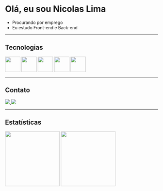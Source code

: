 # Olá, eu sou Nicolas Lima

- Procurando por emprego  
- Eu estudo Front-end e Back-end  

---

## Tecnologias  

<div>
  <img height="50" width="50" src="https://cdn.jsdelivr.net/gh/devicons/devicon@latest/icons/html5/html5-original.svg">   
  <img height="50" width="50" src="https://cdn.jsdelivr.net/gh/devicons/devicon@latest/icons/css3/css3-original.svg">
  <img height="50" width="50" src="https://cdn.jsdelivr.net/gh/devicons/devicon@latest/icons/javascript/javascript-original.svg">      
  <img height="50" width="50" src="https://cdn.jsdelivr.net/gh/devicons/devicon@latest/icons/csharp/csharp-original.svg">
  <img height="50" width="50" src="https://cdn.jsdelivr.net/gh/devicons/devicon@latest/icons/mariadb/mariadb-original-wordmark.svg">
</div>

---

## Contato

<div>
  <a href="https://www.linkedin.com/in/nicolaslima01/">
    <img src="https://img.shields.io/badge/LinkedIn-0077B5?style=for-the-badge&logo=linkedin&logoColor=white">
  </a>
  <a href="nicolasrdlima07@gmail.com">
    <img src="https://img.shields.io/badge/Gmail-D14836?style=for-the-badge&logo=gmail&logoColor=white">
  </a>
</div>

---

## Estatísticas  

<div>
  <img height="180px" src="https://github-readme-stats.vercel.app/api?username=NicolasLima01&show_icons=true&theme=merko">
  <img height="180px" src="https://github-readme-stats.vercel.app/api/top-langs/?username=NicolasLima01&size_weight=0.5&count_weight=0.5&layout=compact&theme=merko">
</div>

